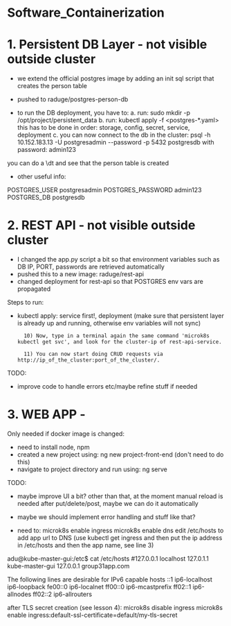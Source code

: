 # Software_Containerization

# 1. Persistent DB Layer - not visible outside cluster

- we extend the official postgres image by adding an init sql script that creates the person table
- pushed to raduge/postgres-person-db

- to run the DB deployment, you have to:
a. run: sudo mkdir -p /opt/project/persistent_data
b. run: kubectl apply -f <postgres-*.yaml>
this has to be done in order: storage, config, secret, service, deployment
c. you can now connect to the db in the cluster:
psql -h 10.152.183.13 -U postgresadmin --password -p 5432 postgresdb
    with password: admin123

you can do a \dt and see that the person table is created

- other useful info:

POSTGRES_USER postgresadmin
POSTGRES_PASSWORD admin123
POSTGRES_DB postgresdb

# 2. REST API - not visible outside cluster

- I changed the app.py script a bit so that environment variables such as DB IP, PORT, passwords are retrieved automatically
- pushed this to a new image: raduge/rest-api
- changed deployment for rest-api so that POSTGRES env vars are propagated

Steps to run:
- kubectl apply: service first!, deployment (make sure that persistent layer is already up and running, otherwise env variables will not sync)

        10) Now, type in a terminal again the same command 'microk8s kubectl get svc', and look for the cluster-ip of rest-api-service. 

        11) You can now start doing CRUD requests via http://ip_of_the_cluster:port_of_the_cluster/.

TODO:
- improve code to handle errors etc/maybe refine stuff if needed

# 3. WEB APP -

Only needed if docker image is changed:
- need to install node, npm
- created a new project using: ng new project-front-end (don't need to do this)
- navigate to project directory and run using: ng serve

 TODO:
- maybe improve UI a bit? other than that, at the moment manual reload is needed after put/delete/post, maybe we can do it automatically
- maybe we should implement error handling and stuff like that?

- need to:
microk8s enable ingress
microk8s enable dns
edit /etc/hosts to add app url to DNS (use kubectl get ingress and then put the ip address in /etc/hosts and then the app name, see line 3)

adu@kube-master-gui:/etc$ cat /etc/hosts
#127.0.0.1	localhost
127.0.1.1	kube-master-gui
127.0.0.1	group31app.com

The following lines are desirable for IPv6 capable hosts
::1     ip6-localhost ip6-loopback
fe00::0 ip6-localnet
ff00::0 ip6-mcastprefix
ff02::1 ip6-allnodes
ff02::2 ip6-allrouters

after TLS secret creation (see lesson 4):
microk8s disable ingress
microk8s enable ingress:default-ssl-certificate=default/my-tls-secret
